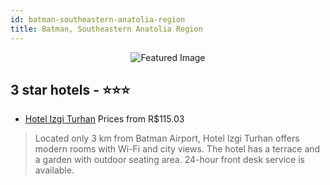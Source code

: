 ```yaml
---
id: batman-southeastern-anatolia-region
title: Batman, Southeastern Anatolia Region
---
```


<center><img src="https://i.travelapi.com/hotels/18000000/17940000/17931500/17931429/b99e1ec2_z.jpg" alt="Featured Image" /></center>


##  3 star hotels - ⭐️⭐️⭐️

-    [Hotel Izgi Turhan](https://www.hurb.com/br/hotels/batman/hotel-izgi-turhan-JNP-JP769412?cmp=18055) Prices from R$115.03
   > Located only 3 km from Batman Airport, Hotel Izgi Turhan offers modern rooms with  Wi-Fi and city views. The hotel has a terrace and a garden with outdoor seating area. 24-hour front desk service is available.
